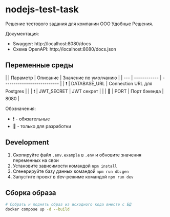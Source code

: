 # nodejs-test-task

Решение тестового задания для компании ООО Удобные Решения.

Документация:
- Swagger: http://localhost:8080/docs
- Схема OpenAPI: http://localhost:8080/docs.json


## Переменные среды

|     | Параметр     | Описание                    | Значение по умолчанию |
| --- | ------------ | --------------------------- |
| ❗   | DATABASE_URL | Connection URL для Postgres |                       |
| ❗   | JWT_SECRET   | JWT секрет                  |                       |
| 🚧   | PORT         | Порт бэкенда                | 8080                  |

Обозначения:
- ❗ - обязательные
- 🚧 - только для разработки

## Development

1. Скопируйте файл `.env.example` в `.env` и обновите значения переменных на свои
3. Установите зависимости командой `npm install`
4. Сгенерируйте базу данных командой `npm run db:gen`
5. Запустите проект в dev-режиме командой `npm run dev`

## Сборка образа

```sh
# Собрать и поднять образ из исходного кода вместе с БД
docker compose up -d --build
```

